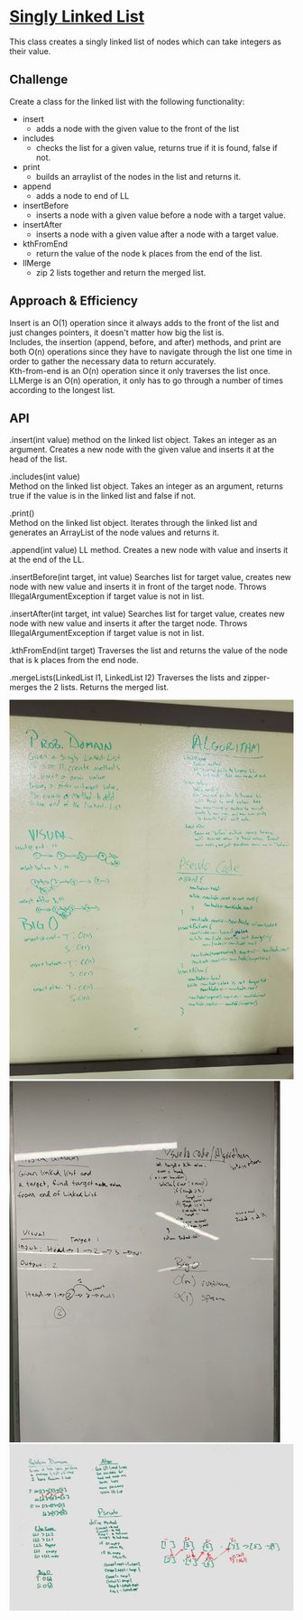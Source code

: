 # [Singly Linked List](../src/main/java/code/challenges/linkedlist/LinkedList.java)
This class creates a singly linked list of nodes which can take integers as their value.

## Challenge
Create a class for the linked list with the following functionality: 

- insert  
    - adds a node with the given value to the front of the list
- includes  
    - checks the list for a given value, returns true if it is found, false if not.
- print  
    - builds an arraylist of the nodes in the list and returns it.
- append  
    - adds a node to end of LL
- insertBefore  
    - inserts a node with a given value before a node with a target value.
- insertAfter  
    - inserts a node with a given value after a node with a target value.  
- kthFromEnd
    - return the value of the node k places from the end of the list.
- llMerge
	- zip 2 lists together and return the merged list.


## Approach & Efficiency
Insert is an O(1) operation since it always adds to the front of the list and just changes pointers, it doesn't matter how big the list is.  
Includes, the insertion (append, before, and after) methods,  and print are both O(n) operations since they have to navigate through the list one time in order to gather the necessary data to return accurately.  
Kth-from-end is an O(n) operation since it only traverses the list once.
LLMerge is an O(n) operation, it only has to go through a number of times according to the longest list.

## API
.insert(int value) 
method on the linked list object.  Takes an integer as an argument.  Creates a new node with the given value and inserts it at the head of the list.

.includes(int value)  
Method on the linked list object.  Takes an integer as an argument, returns true if the value is in the linked list and false if not.

.print()  
Method on the linked list object. Iterates through the linked list and generates an ArrayList of the node values and returns it.

.append(int value)
LL method.  Creates a new node with value and inserts it at the end of the LL.

.insertBefore(int target, int value)
Searches list for target value, creates new node with new value and inserts it in front of the target node.  Throws IllegalArgumentException if target value is not in list.

.insertAfter(int target, int value)
Searches list for target value, creates new node with new value and inserts it after the target node.  Throws IllegalArgumentException if target value is not in list.

.kthFromEnd(int target)
Traverses the list and returns the value of the node that is k places from the end node.

.mergeLists(LinkedList l1, LinkedList l2)
Traverses the lists and zipper-merges the 2 lists.  Returns the merged list.

![Whiteboard](../assets/whiteboard_ll_insert.jpg)
![Whiteboard](../assets/whiteboard_kth_value.jpg)
![Whiteboard](../assets/whiteboard_LLMerge.jpg)